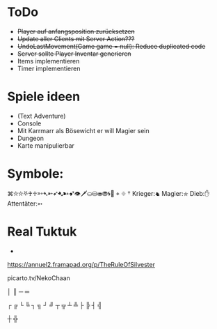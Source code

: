 # ToDo
* ~~Player auf anfangsposition zurücksetzen~~
* ~~Update aller Clients mit Server Action???~~
* ~~UndoLastMovement(Game game = null): Reduce duplicated code~~
* ~~Server sollte Player Inventar generieren~~
* Items implementieren
* Timer implementieren

# Spiele ideen
- (Text Adventure)
- Console
- Mit Karrmarr als Bösewicht er will Magier sein
- Dungeon
- Karte manipulierbar

# Symbole: 
⌘⛥⛦⛧♰♱➳➴➵➶➷➸➹👁🗡⛀⛁⛂⛃🌀🔪
⌖ ⯐ †
Krieger:♞
Magier:⛤
Dieb:✋
Attentäter:➳

# Real Tuktuk
- 

https://annuel2.framapad.org/p/TheRuleOfSilvester

picarto.tv/NekoChaan

│ ║
─ ═ 

┌ ╔ 
└ ╚
┐ ╗ 
┘ ╝ 
┬ ╦ 
┴ ╩ 
├ ╠ 
┤ ╣ 

┼ ╬ 